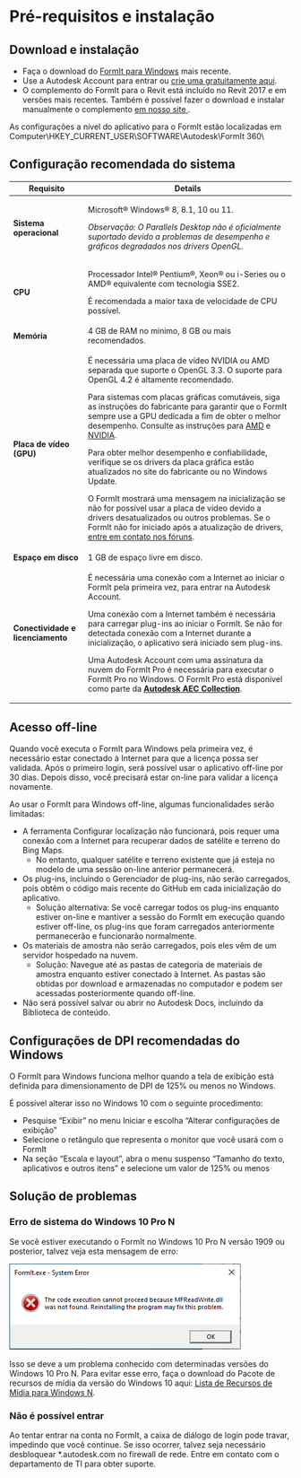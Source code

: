 # Pré-requisitos e instalação

## Download e instalação

* Faça o download do [FormIt para Windows](https://formit.autodesk.com/page/download) mais recente.
* Use a Autodesk Account para entrar ou [crie uma gratuitamente aqui](https://accounts.autodesk.com/).
* O complemento do FormIt para o Revit está incluído no Revit 2017 e em versões mais recentes. Também é possível fazer o download e instalar manualmente o complemento [ em nosso site ](https://formit.autodesk.com/page/formit-revit).

As configurações a nível do aplicativo para o FormIt estão localizadas em Computer\HKEY\_CURRENT\_USER\SOFTWARE\Autodesk\FormIt 360\\

## Configuração recomendada do sistema

| Requisito | Details |
| ------------------------------ | ----------------------------------------------------------------------------------------------------------------------------------------------------------------------------------------------------------------------------------------------------------------------------------------------------------------------------------------------------------------------------------------------------------------------------------------------------------------------------------------------------------------------------------------------------------------------------------------------------------------------------------------------------------------------------------------------------------------------------------------------------------------------------------------------------------------------------------------------------------------------------------------------------------------------- |
| **Sistema operacional** | <p>Microsoft® Windows® 8, 8.1, 10 ou 11.</p><p><em>Observação: O Parallels Desktop não é oficialmente suportado devido a problemas de desempenho e gráficos degradados nos drivers OpenGL.</em></p> |
| **CPU** | <p>Processador Intel® Pentium®, Xeon® ou i-Series ou o AMD® equivalente com tecnologia SSE2.</p><p>É recomendada a maior taxa de velocidade de CPU possível.</p> |
| **Memória** | 4 GB de RAM no mínimo, 8 GB ou mais recomendados. |
| **Placa de vídeo (GPU)** | <p>É necessária uma placa de vídeo NVIDIA ou AMD separada que suporte o OpenGL 3.3. O suporte para OpenGL 4.2 é altamente recomendado.</p><p>Para sistemas com placas gráficas comutáveis, siga as instruções do fabricante para garantir que o FormIt sempre use a GPU dedicada a fim de obter o melhor desempenho. Consulte as instruções para <a href="https://www.amd.com/en/support/kb/faq/dh-017">AMD</a> e <a href="http://nvidia.custhelp.com/app/answers/detail/a_id/2615/kw/manage%203d%20settings/related/1">NVIDIA</a>.</p><p>Para obter melhor desempenho e confiabilidade, verifique se os drivers da placa gráfica estão atualizados no site do fabricante ou no Windows Update.</p><p>O FormIt mostrará uma mensagem na inicialização se não for possível usar a placa de vídeo devido a drivers desatualizados ou outros problemas. Se o FormIt não for iniciado após a atualização de drivers, <a href="https://forums.autodesk.com/t5/formit-forum/bd-p/142">entre em contato nos fóruns</a>.</p> |
| **Espaço em disco** | 1 GB de espaço livre em disco. |
| **Conectividade e licenciamento** | <p>É necessária uma conexão com a Internet ao iniciar o FormIt pela primeira vez, para entrar na Autodesk Account.</p><p>Uma conexão com a Internet também é necessária para carregar plug-ins ao iniciar o FormIt. Se não for detectada conexão com a Internet durante a inicialização, o aplicativo será iniciado sem plug-ins.</p><p>Uma Autodesk Account com uma assinatura da nuvem do FormIt Pro é necessária para executar o FormIt Pro no Windows. O FormIt Pro está disponível como parte da <a href="https://www.autodesk.com/collections/architecture-engineering-construction/overview"><strong>Autodesk AEC Collection</strong></a>.</p> |

## Acesso off-line

Quando você executa o FormIt para Windows pela primeira vez, é necessário estar conectado à Internet para que a licença possa ser validada. Após o primeiro login, será possível usar o aplicativo off-line por 30 dias. Depois disso, você precisará estar on-line para validar a licença novamente.

Ao usar o FormIt para Windows off-line, algumas funcionalidades serão limitadas:

* A ferramenta Configurar localização não funcionará, pois requer uma conexão com a Internet para recuperar dados de satélite e terreno do Bing Maps.
   * No entanto, qualquer satélite e terreno existente que já esteja no modelo de uma sessão on-line anterior permanecerá.
* Os plug-ins, incluindo o Gerenciador de plug-ins, não serão carregados, pois obtêm o código mais recente do GitHub em cada inicialização do aplicativo.
   * Solução alternativa: Se você carregar todos os plug-ins enquanto estiver on-line e mantiver a sessão do FormIt em execução quando estiver off-line, os plug-ins que foram carregados anteriormente permanecerão e funcionarão normalmente.
* Os materiais de amostra não serão carregados, pois eles vêm de um servidor hospedado na nuvem.
   * Solução: Navegue até as pastas de categoria de materiais de amostra enquanto estiver conectado à Internet. As pastas são obtidas por download e armazenadas no computador e podem ser acessadas posteriormente quando off-line.
* Não será possível salvar ou abrir no Autodesk Docs, incluindo da Biblioteca de conteúdo.

## Configurações de DPI recomendadas do Windows

O FormIt para Windows funciona melhor quando a tela de exibição está definida para dimensionamento de DPI de 125% ou menos no Windows.

É possível alterar isso no Windows 10 com o seguinte procedimento:

* Pesquise “Exibir” no menu Iniciar e escolha “Alterar configurações de exibição”
* Selecione o retângulo que representa o monitor que você usará com o FormIt
* Na seção “Escala e layout”, abra o menu suspenso “Tamanho do texto, aplicativos e outros itens” e selecione um valor de 125% ou menos

## Solução de problemas

### Erro de sistema do Windows 10 Pro N

Se você estiver executando o FormIt no Windows 10 Pro N versão 1909 ou posterior, talvez veja esta mensagem de erro:

![FormIt.exe System Error on Windows 10](<../.gitbook/assets/windows 10 error message.png>)

Isso se deve a um problema conhecido com determinadas versões do Windows 10 Pro N. Para evitar esse erro, faça o download do Pacote de recursos de mídia da versão do Windows 10 aqui: [Lista de Recursos de Mídia para Windows N](https://support.microsoft.com/pt-br/topic/lista-de-recursos-de-m%C3%ADdia-para-windows-n-c1c6fffa-d052-8338-7a79-a4bb980a700a).

### Não é possível entrar

Ao tentar entrar na conta no FormIt, a caixa de diálogo de login pode travar, impedindo que você continue. Se isso ocorrer, talvez seja necessário desbloquear \*.autodesk.com no firewall de rede. Entre em contato com o departamento de TI para obter suporte.
